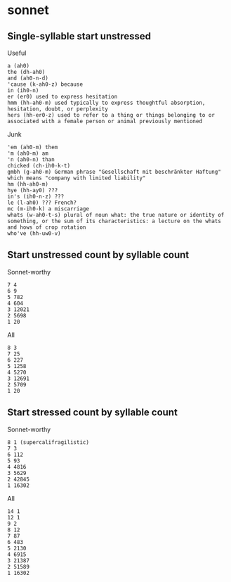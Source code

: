 # sonnet

## Single-syllable start unstressed

Useful

    a (ah0)
    the (dh-ah0)
    and (ah0-n-d)
    'cause (k-ah0-z) because
    in (ih0-n)
    er (er0) used to express hesitation
    hmm (hh-ah0-m) used typically to express thoughtful absorption, hesitation, doubt, or perplexity
    hers (hh-er0-z) used to refer to a thing or things belonging to or associated with a female person or animal previously mentioned

Junk

    'em (ah0-m) them
    'm (ah0-m) am
    'n (ah0-n) than
    chicked (ch-ih0-k-t)
    gmbh (g-ah0-m) German phrase "Gesellschaft mit beschränkter Haftung" which means "company with limited liability"
    hm (hh-ah0-m)
    hye (hh-ay0) ???
    in's (ih0-n-z) ???
    le (l-ah0) ??? French?
    mc (m-ih0-k) a miscarriage
    whats (w-ah0-t-s) plural of noun what: the true nature or identity of something, or the sum of its characteristics: a lecture on the whats and hows of crop rotation
    who've (hh-uw0-v)

## Start unstressed count by syllable count

Sonnet-worthy

    7 4
    6 9
    5 782
    4 604
    3 12021
    2 5698
    1 20

All

    8 3
    7 25
    6 227
    5 1258
    4 5270
    3 12691
    2 5709
    1 20

## Start stressed count by syllable count

Sonnet-worthy

    8 1 (supercalifragilistic)
    7 3
    6 112
    5 93
    4 4816
    3 5629
    2 42845
    1 16302

All

    14 1
    12 1
    9 2
    8 12
    7 87
    6 483
    5 2130
    4 6915
    3 21387
    2 51589
    1 16302
